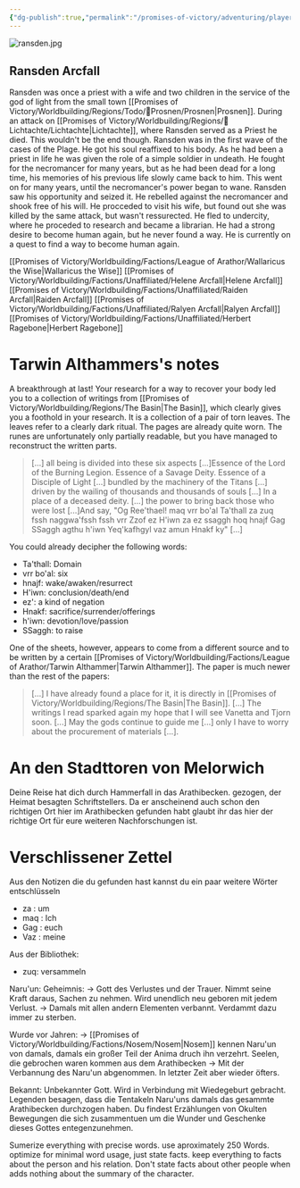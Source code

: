 ```yaml
---
{"dg-publish":true,"permalink":"/promises-of-victory/adventuring/player-characters/ransden/","title":"Ransden","noteIcon":"NPC","created":"2023-01-25T02:26:54.386+01:00","updated":"2023-04-16T21:21:13.044+02:00"}
---
```


![ransden.jpg](/img/user/resources/Pictures/ransden.jpg)
## Ransden Arcfall

Ransden was once a priest with a wife and two children in the service of the god of light from the small town [[Promises of Victory/Worldbuilding/Regions/Todo/🏰Prosnen/Prosnen\|Prosnen]]. During an attack on [[Promises of Victory/Worldbuilding/Regions/🏰Lichtachte/Lichtachte\|Lichtachte]], where Ransden served as a Priest he died. This wouldn't be the end though. Ransden was in the first wave of the cases of the Plage. He got his soul reaffixed to his body. As he had been a priest in life he was given the role of a simple soldier in undeath. He fought for the necromancer for many years, but as he had been dead for a long time, his memories of his previous life slowly came back to him. This went on for many years, until the necromancer's power began to wane. Ransden saw his opportunity and seized it. He rebelled against the necromancer and shook free of his will. He procceded to visit his wife, but found out she was killed by the same attack, but wasn't ressurected. He fled to undercity, where he proceded to research and became a librarian. He had a strong desire to become human again, but he never found a way. He is currently on a quest to find a way to become human again. 

[[Promises of Victory/Worldbuilding/Factions/League of Arathor/Wallaricus the Wise\|Wallaricus the Wise]]
[[Promises of Victory/Worldbuilding/Factions/Unaffiliated/Helene Arcfall\|Helene Arcfall]]
[[Promises of Victory/Worldbuilding/Factions/Unaffiliated/Raiden Arcfall\|Raiden Arcfall]]
[[Promises of Victory/Worldbuilding/Factions/Unaffiliated/Ralyen Arcfall\|Ralyen Arcfall]]
[[Promises of Victory/Worldbuilding/Factions/Unaffiliated/Herbert Ragebone\|Herbert Ragebone]]

# Tarwin Althammers's notes

A breakthrough at last! Your research for a way to recover your body led you to a collection of writings from [[Promises of Victory/Worldbuilding/Regions/The Basin\|The Basin]], which clearly gives you a foothold in your research. It is a collection of a pair of torn leaves. The leaves refer to a clearly dark ritual. The pages are already quite worn. The runes are unfortunately only partially readable, but you have managed to reconstruct the written parts.

>[...] all being is divided into these six aspects [...]Essence of the Lord of the Burning Legion. Essence of a Savage Deity. Essence of a Disciple of Light [...] bundled by the machinery of the Titans [...] driven by the wailing of thousands and thousands of souls [...] In a place of a deceased deity. [...] the power to bring back those who were lost [...]And say, "Og Ree'thael! maq vrr bo'al Ta'thall za zuq fssh naggwa'fssh fssh vrr Zzof ez H'iwn za ez ssaggh hoq hnajf Gag SSaggh agthu h'iwn Yeq'kafhgyl vaz amun Hnakf ky" [...] 

You could already decipher the following words:

- Ta'thall: Domain
- vrr bo'al: six
- hnajf: wake/awaken/resurrect
- H'iwn: conclusion/death/end
- ez': a kind of negation
- Hnakf: sacrifice/surrender/offerings
- h'iwn: devotion/love/passion
- SSaggh: to raise

One of the sheets, however, appears to come from a different source and to be written by a certain [[Promises of Victory/Worldbuilding/Factions/League of Arathor/Tarwin Althammer\|Tarwin Althammer]]. The paper is much newer than the rest of the papers:
>[...] I have already found a place for it, it is directly in [[Promises of Victory/Worldbuilding/Regions/The Basin\|The Basin]]. [...] The writings I read sparked again my hope that I will see Vanetta and Tjorn soon. [...] May the gods continue to guide me [...] only I have to worry about the procurement of materials [...].


# An den Stadttoren von Melorwich
Deine Reise hat dich durch Hammerfall in das Arathibecken. gezogen, der Heimat besagten Schriftstellers. Da er anscheinend auch schon den richtigen Ort hier im Arathibecken gefunden habt glaubt ihr das hier der richtige Ort für eure weiteren Nachforschungen ist.

# Verschlissener Zettel
Aus den Notizen die du gefunden hast kannst du ein paar weitere Wörter entschlüsseln 

- za : um 
- maq : Ich 
- Gag : euch 
-  Vaz : meine 

Aus der Bibliothek:
- zuq: versammeln

Naru'un:
Geheimnis:
  -> Gott des Verlustes und der Trauer. Nimmt seine Kraft daraus, Sachen zu nehmen. Wird unendlich neu geboren mit jedem Verlust.
  -> Damals mit allen andern Elementen verbannt. Verdammt dazu immer zu sterben.

Wurde vor Jahren:
  -> [[Promises of Victory/Worldbuilding/Factions/Nosem/Nosem\|Nosem]] kennen Naru'un von damals, damals ein großer Teil der Anima druch ihn verzehrt. Seelen, die gebrochen waren kommen aus dem Arathibecken
  -> Mit der Verbannung des Naru'un abgenommen. In letzter Zeit aber wieder öfters.

Bekannt: Unbekannter Gott. Wird in Verbindung mit Wiedegeburt gebracht. Legenden besagen, dass die Tentakeln Naru'uns damals das gesammte Arathibecken durchzogen haben.
Du findest Erzählungen von Okulten Bewegungen die sich zusammentuen um die Wunder und Geschenke dieses Gottes entegenzunehmen.

Sumerize everything with precise words. use aproximately 250 Words. optimize for minimal word usage, just state facts. keep everything to facts about the person and his relation. Don't state facts about other people when adds nothing about the summary of the character.

